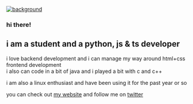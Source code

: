 [![background](https://pbs.twimg.com/profile_banners/1347698201562914817/1631447380/1500x500)](https://marzeq.me)

### hi there!

## i am a student and a python, js & ts developer
i love backend development and i can manage my way around html+css frontend development
<br>
i also can code in a bit of java and i played a bit with c and c++

i am also a linux enthusiast and have been using it for the past year or so

you can check out <a href="https://marzeq.me" target="_blank">my website</a> and follow me on <a href="https://twitter.com/marzeqtwt" target="_blank">twitter</a>
